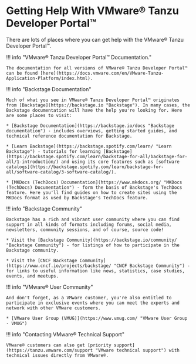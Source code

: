 # Getting Help With VMware® Tanzu Developer Portal™

There are lots of places where you can get help with the VMware® Tanzu Developer Portal™.

!!! info "VMware® Tanzu Developer Portal™ Documentation."

    The documentation for all versions of VMware® Tanzu Developer Portal™ can be found [here](https://docs.vmware.com/en/VMware-Tanzu-Application-Platform/index.html).

!!! info "Backstage Documentation"

    Much of what you see in VMware® Tanzu Developer Portal™ originates from [Backstage](https://backstage.io "Backstage"). In many cases, the Backstage documentation will have the help you're looking for. Here are some places to visit:

    * [Backstage Documentation](https://backstage.io/docs "Backstage documentation") - includes overviews, getting started guides, and technical reference documentation for Backstage.

    * [Learn Backstage](https://backstage.spotify.com/learn/ "Learn Backstage") - tutorials for learning [Backstage](https://backstage.spotify.com/learn/backstage-for-all/backstage-for-all/1-introduction/) and using its core features such as [software catalogs](https://backstage.spotify.com/learn/backstage-for-all/software-catalog/3-software-catalog/).

    * [MKDocs (TechDocs) Documentation](https://www.mkdocs.org/ "MKDocs (TechDocs) Documentation") - form the basis of Backstage's TechDocs feature. Here you'll find guides on how to create sites using the MKDocs format as used by Backstage's TechDocs feature.

!!! info "Backstage Community"

    Backstage has a rich and vibrant user community where you can find support in all kinds of formats including forums, social media, newsletters, community sessions, and of course, source code!

    * Visit the [Backstage Community](https://backstage.io/community/ "Backstage Community") - for listings of how to participate in the Backstage community.

    * Visit the [CNCF Backstage Community](https://www.cncf.io/projects/backstage/ "CNCF Backstage Community") - for links to useful information like news, statistics, case studies, events, and meetups.

!!! info "VMware® User Community"

    And don't forget, as a VMware customer, you're also entitled to participate in exclusive events where you can meet the experts and network with other VMware customers.

    * [VMware User Group (VMUG)](https://www.vmug.com/ "VMware User Group - VMUG")

!!! info "Contacting VMware® Technical Support"

    VMware® customers can also get [priority support](https://tanzu.vmware.com/support "VMware technical support") with technical issues directly from VMware®.


